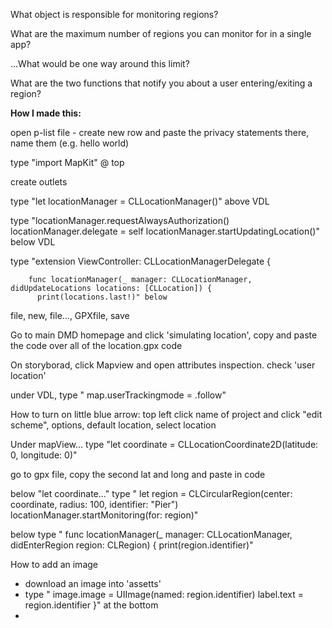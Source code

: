 What object is responsible for monitoring regions?

What are the maximum number of regions you can monitor for in a single app?

...What would be one way around this limit?

What are the two functions that notify you about a user entering/exiting a region?

**How I made this:**

open p-list file - create new row and paste the privacy statements there, name them (e.g. hello world)

type "import MapKit" @ top

create outlets

type "let locationManager = CLLocationManager()" above VDL

type "locationManager.requestAlwaysAuthorization()
        locationManager.delegate = self
        locationManager.startUpdatingLocation()" below VDL
        
type "extension ViewController: CLLocationManagerDelegate {
        
        func locationManager(_ manager: CLLocationManager, didUpdateLocations locations: [CLLocation]) {
          print(locations.last!)" below
          
file, new, file..., GPXfile, save 

Go to main DMD homepage and click 'simulating location', copy and paste the code over all of the location.gpx code

On storyborad, click Mapview and open attributes inspection. check 'user location'

under VDL, type " map.userTrackingmode = .follow"

How to turn on little blue arrow: top left click name of project and click "edit scheme", options, default location, select location

Under mapView... type "let coordinate = CLLocationCoordinate2D(latitude: 0, longitude: 0)"

go to gpx file, copy the second lat and long and paste in code

below "let coordinate..." type " let region = CLCircularRegion(center: coordinate, radius: 100, identifier: "Pier")
        locationManager.startMonitoring(for: region)"

below type "   func locationManager(_ manager: CLLocationManager, didEnterRegion region: CLRegion) {
            print(region.identifier)"
        
How to add an image
- download an image into 'assetts'
- type " image.image = UIImage(named: region.identifier)
            label.text = region.identifier
        }" at the bottom
- 
